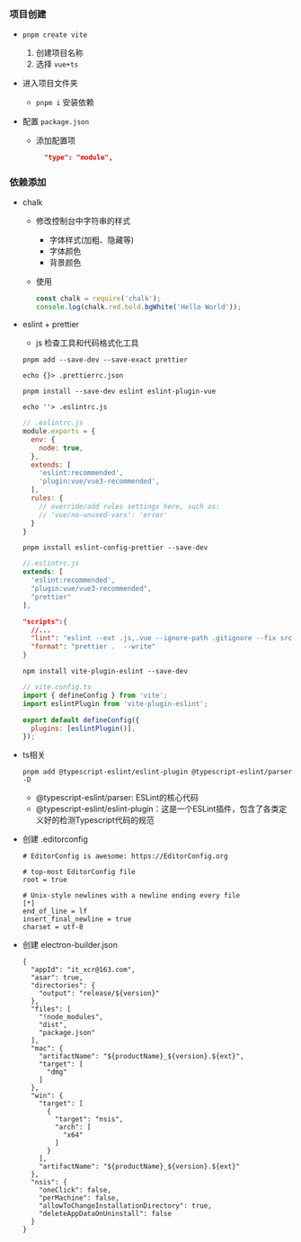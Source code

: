 ### 项目创建

- `pnpm create vite`

  1. 创建项目名称
  2. 选择 `vue+ts`

- 进入项目文件夹

  - `pnpm i` 安装依赖

- 配置 `package.json`

  - 添加配置项

    ```json
      "type": "module",
    ```

### 依赖添加

- chalk

  - 修改控制台中字符串的样式

    - 字体样式(加粗、隐藏等)
    - 字体颜色
    - 背景颜色

  - 使用

    ```js
    const chalk = require('chalk');
    console.log(chalk.red.bold.bgWhite('Hello World'));
    ```

- eslint + prettier

  - js 检查工具和代码格式化工具
  
  ```shell
  pnpm add --save-dev --save-exact prettier
  ```
  
  ```
  echo {}> .prettierrc.json
  ```
  
  ```
  pnpm install --save-dev eslint eslint-plugin-vue
  ```
  
  ```
  echo ''> .eslintrc.js
  ```
  
  ```js
  // .eslintrc.js
  module.exports = {
    env: {
      node: true,
    },
    extends: [
      'eslint:recommended',
      'plugin:vue/vue3-recommended',
    ],
    rules: {
      // override/add rules settings here, such as:
      // 'vue/no-unused-vars': 'error'
    }
  }
  ```
  
  ```shell
  pnpm install eslint-config-prettier --save-dev
  ```
  
  ```js
  //.eslintrc.js
  extends: [
    'eslint:recommended',
    "plugin:vue/vue3-recommended",
    "prettier"
  ],
  ```
  
  ```json
  "scripts":{
    //...
    "lint": "eslint --ext .js,.vue --ignore-path .gitignore --fix src",
    "format": "prettier .  --write"
  }
  ```
  
  ```shell
  npm install vite-plugin-eslint --save-dev
  ```
  
  ```js
  // vite.config.ts
  import { defineConfig } from 'vite';
  import eslintPlugin from 'vite-plugin-eslint';
  
  export default defineConfig({
    plugins: [eslintPlugin()],
  });
  ```
  
- ts相关

  ```shell
  pnpm add @typescript-eslint/eslint-plugin @typescript-eslint/parser -D
  ```

  - @typescript-eslint/parser: ESLint的核心代码
  - @typescript-eslint/eslint-plugin：这是一个ESLint插件，包含了各类定义好的检测Typescript代码的规范

- 创建 .editorconfig

  ```shell
  # EditorConfig is awesome: https://EditorConfig.org
  
  # top-most EditorConfig file
  root = true
  
  # Unix-style newlines with a newline ending every file
  [*]
  end_of_line = lf
  insert_final_newline = true
  charset = utf-8
  ```

- 创建 electron-builder.json

  ```
  {
    "appId": "it_xcr@163.com",
    "asar": true,
    "directories": {
      "output": "release/${version}"
    },
    "files": [
      "!node_modules",
      "dist",
      "package.json"
    ],
    "mac": {
      "artifactName": "${productName}_${version}.${ext}",
      "target": [
        "dmg"
      ]
    },
    "win": {
      "target": [
        {
          "target": "nsis",
          "arch": [
            "x64"
          ]
        }
      ],
      "artifactName": "${productName}_${version}.${ext}"
    },
    "nsis": {
      "oneClick": false,
      "perMachine": false,
      "allowToChangeInstallationDirectory": true,
      "deleteAppDataOnUninstall": false
    }
  }
  ```

  

